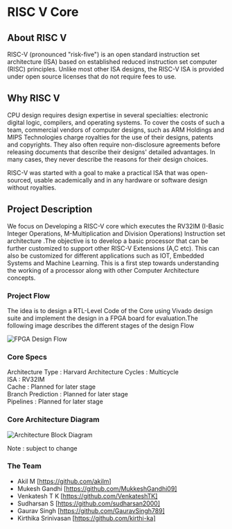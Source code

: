 # RISC V Core 

## About RISC V
RISC-V (pronounced "risk-five") is an open standard instruction set architecture (ISA) based on established reduced instruction set computer (RISC) principles. Unlike most other ISA designs, the RISC-V ISA is provided under open source licenses that do not require fees to use.

## Why RISC V
CPU design requires design expertise in several specialties: electronic digital logic, compilers, and operating systems. To cover the costs of such a team, commercial vendors of computer designs, such as ARM Holdings and MIPS Technologies charge royalties for the use of their designs, patents and copyrights. They also often require non-disclosure agreements before releasing documents that describe their designs' detailed advantages. In many cases, they never describe the reasons for their design choices.

RISC-V was started with a goal to make a practical ISA that was open-sourced, usable academically and in any hardware or software design without royalties.

## Project Description

We focus on Developing a RISC-V core which executes the RV32IM (I-Basic Integer Operations, M-Multiplication and Division Operations) Instruction set architecture .The objective is to develop a basic processor that can be further customized to support other RISC-V Extensions (A,C etc). This can also be customized for different applications such as IOT, Embedded Systems and Machine Learning. This is a first step towards understanding the working of a processor along with other Computer Architecture concepts.


### Project Flow 
The idea is to design a RTL-Level Code of the Core using Vivado design suite and implement the design in a FPGA board for evaluation.The following image describes the different stages of the design Flow

![FPGA Design Flow](https://github.com/spider-tronix/VLSI/blob/master/Flow%20Diagrams/FPGA%20Design%20Flow.png)

### Core Specs
Architecture Type : Harvard Architecture 
Cycles : Multicycle  
ISA : RV32IM  
Cache : Planned for later stage  
Branch Prediction : Planned for later stage  
Pipelines : Planned for later stage

### Core Architecture Diagram

![Architecture Block Diagram](https://github.com/spider-tronix/VLSI/blob/master/Flow%20Diagrams/c45e5e76-cd15-468a-bf65-dc7a4b69c358.jfif)    

Note : subject to change

### The Team 

* Akil M [https://github.com/akilm]
* Mukesh Gandhi [https://github.com/MukkeshGandhi09]
* Venkatesh T K [https://github.com/VenkateshTK]
* Sudharsan S [https://github.com/sudharsan2000] 
* Gaurav Singh [https://github.com/GauravSingh789]
* Kirthika Srinivasan [https://github.com/kirthi-ka] 
